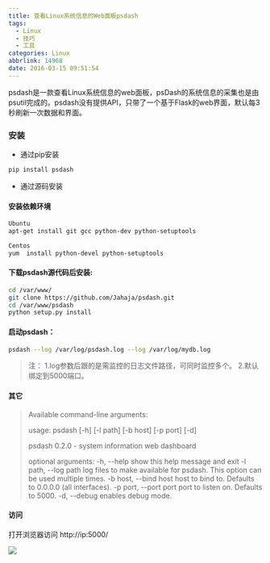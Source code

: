 ```yaml
---
title: 查看Linux系统信息的Web面板psdash
tags:
  - Linux
  - 技巧
  - 工具
categories: Linux
abbrlink: 14968
date: 2016-03-15 09:51:54
---
```


psdash是一款查看Linux系统信息的web面板，psDash的系统信息的采集也是由psutil完成的。psdash没有提供API，只带了一个基于Flask的web界面，默认每3秒刷新一次数据和界面。

### 安装

- 通过pip安装

```bash
pip install psdash
```
- 通过源码安装

#### 安装依赖环境

```bash
Ubuntu
apt-get install git gcc python-dev python-setuptools

Centos
yum  install python-devel python-setuptools 
```
<!-- more -->
#### 下载psdash源代码后安装:

```bash
cd /var/www/
git clone https://github.com/Jahaja/psdash.git
cd /var/www/psdash
python setup.py install
```

#### 启动psdash：
```bash
psdash --log /var/log/psdash.log --log /var/log/mydb.log
```
> 注：
> 1.log参数后跟的是需监控的日志文件路径，可同时监控多个。
> 2.默认绑定到5000端口。

#### 其它

> Available command-line arguments:
> 
> usage: psdash [-h] [-l path] [-b host] [-p port] [-d]
> 
> psdash 0.2.0 - system information web dashboard
> 
> optional arguments:
>   -h, --help            show this help message and exit
>   -l path, --log path   log files to make available for psdash. This option
>                         can be used multiple times.
>   -b host, --bind host  host to bind to. Defaults to 0.0.0.0 (all interfaces).
>   -p port, --port port  port to listen on. Defaults to 5000.
>   -d, --debug           enables debug mode.

#### 访问

打开浏览器访问 http://ip:5000/

![](https://raw.githubusercontent.com/Jahaja/psdash/master/docs/screenshots/overview.png)


